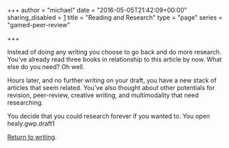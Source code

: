 +++
author = "michael"
date = "2016-05-05T21:42:09+00:00"
sharing_disabled = [1]
title = "Reading and Research"
type = "page"
series = "gamed-peer-review"

+++

Instead of doing any writing you choose to go back and do more research. You&#8217;ve already read three books in relationship to this article by now. What else do you need? Oh well.

Hours later, and no further writing on your draft, you have a new stack of articles that seem related. You&#8217;ve also thought about other potentials for revision, peer-review, creative writing, and multimodality that need researching.

You decide that you could research forever if you wanted to. You open healy.gwp.draft1

[Return to writing][1].

 [1]: http://www.michaelhealy.info/2016/05/more-revision-narrative/
